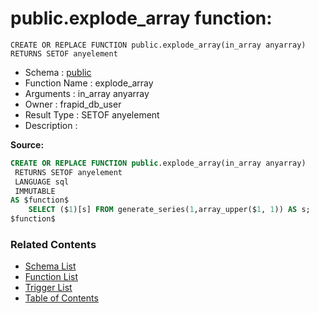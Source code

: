 # public.explode_array function:

```plpgsql
CREATE OR REPLACE FUNCTION public.explode_array(in_array anyarray)
RETURNS SETOF anyelement
```
* Schema : [public](../../schemas/public.md)
* Function Name : explode_array
* Arguments : in_array anyarray
* Owner : frapid_db_user
* Result Type : SETOF anyelement
* Description : 


**Source:**
```sql
CREATE OR REPLACE FUNCTION public.explode_array(in_array anyarray)
 RETURNS SETOF anyelement
 LANGUAGE sql
 IMMUTABLE
AS $function$
    SELECT ($1)[s] FROM generate_series(1,array_upper($1, 1)) AS s;
$function$

```

### Related Contents
* [Schema List](../../schemas.md)
* [Function List](../../functions.md)
* [Trigger List](../../triggers.md)
* [Table of Contents](../../README.md)

